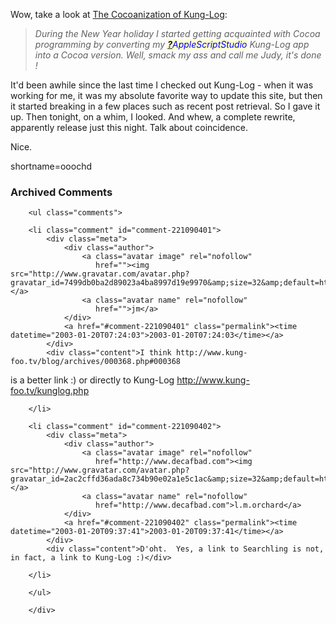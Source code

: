 <p>Wow, take a look at <a href="http://www.kung-foo.tv/blog/archives/000368.php#000368" target="_top">The Cocoanization of Kung-Log</a>:<blockquote><i>During the New Year holiday I started getting acquainted with Cocoa programming by converting my <span style='background : #FFFFCE;'><a href="http://www.decafbad.com/twiki/bin/edit/Main/AppleScriptStudio?topicparent=Main.FilterData"><b>?</b></a><font color="#0000FF">AppleScriptStudio</font></span> Kung-Log app into a Cocoa version. Well, smack my ass and call me Judy, it's done !</i></blockquote>It'd been awhile since the last time I checked out Kung-Log - when it was working for me, it was my absolute favorite way to update this site, but then it started breaking in a few places such as recent post retrieval.  So I gave it up.  Then tonight, on a whim, I looked.  And whew, a complete rewrite, apparently release just this night.  Talk about coincidence.</p>
<p>Nice.</p>
<!--more-->
shortname=ooochd

<div id="comments" class="comments archived-comments">
            <h3>Archived Comments</h3>
            
        <ul class="comments">
            
        <li class="comment" id="comment-221090401">
            <div class="meta">
                <div class="author">
                    <a class="avatar image" rel="nofollow" 
                       href=""><img src="http://www.gravatar.com/avatar.php?gravatar_id=7499db0ba2d89023a4ba8997d19e9970&amp;size=32&amp;default=http://mediacdn.disqus.com/1320279820/images/noavatar32.png"/></a>
                    <a class="avatar name" rel="nofollow" 
                       href="">jm</a>
                </div>
                <a href="#comment-221090401" class="permalink"><time datetime="2003-01-20T07:24:03">2003-01-20T07:24:03</time></a>
            </div>
            <div class="content">I think http://www.kung-foo.tv/blog/archives/000368.php#000368
is a better link :)
or directly to Kung-Log http://www.kung-foo.tv/kunglog.php</div>
            
        </li>
    
        <li class="comment" id="comment-221090402">
            <div class="meta">
                <div class="author">
                    <a class="avatar image" rel="nofollow" 
                       href="http://www.decafbad.com"><img src="http://www.gravatar.com/avatar.php?gravatar_id=2ac2cffd36ada8c734b90e02a1e5c1ac&amp;size=32&amp;default=http://mediacdn.disqus.com/1320279820/images/noavatar32.png"/></a>
                    <a class="avatar name" rel="nofollow" 
                       href="http://www.decafbad.com">l.m.orchard</a>
                </div>
                <a href="#comment-221090402" class="permalink"><time datetime="2003-01-20T09:37:41">2003-01-20T09:37:41</time></a>
            </div>
            <div class="content">D'oht.  Yes, a link to Searchling is not, in fact, a link to Kung-Log :)</div>
            
        </li>
    
        </ul>
    
        </div>
    